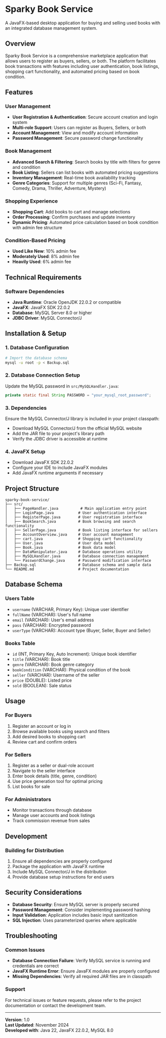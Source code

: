 # Sparky Book Service

A JavaFX-based desktop application for buying and selling used books with an integrated database management system.

## Overview

Sparky Book Service is a comprehensive marketplace application that allows users to register as buyers, sellers, or both. The platform facilitates book transactions with features including user authentication, book listings, shopping cart functionality, and automated pricing based on book condition.

## Features

### User Management
- **User Registration & Authentication**: Secure account creation and login system
- **Multi-role Support**: Users can register as Buyers, Sellers, or both
- **Account Management**: View and modify account information
- **Password Management**: Secure password change functionality

### Book Management
- **Advanced Search & Filtering**: Search books by title with filters for genre and condition
- **Book Listing**: Sellers can list books with automated pricing suggestions
- **Inventory Management**: Real-time book availability tracking
- **Genre Categories**: Support for multiple genres (Sci-Fi, Fantasy, Comedy, Drama, Thriller, Adventure, Mystery)

### Shopping Experience
- **Shopping Cart**: Add books to cart and manage selections
- **Order Processing**: Confirm purchases and update inventory
- **Dynamic Pricing**: Automated price calculation based on book condition with admin fee structure

### Condition-Based Pricing
- **Used Like New**: 10% admin fee
- **Moderately Used**: 8% admin fee  
- **Heavily Used**: 6% admin fee

## Technical Requirements

### Software Dependencies
- **Java Runtime**: Oracle OpenJDK 22.0.2 or compatible
- **JavaFX**: JavaFX SDK 22.0.2
- **Database**: MySQL Server 8.0 or higher
- **JDBC Driver**: MySQL Connector/J

## Installation & Setup

### 1. Database Configuration
```bash
# Import the database schema
mysql -u root -p < Backup.sql
```

### 2. Database Connection Setup
Update the MySQL password in `src/MySQLHandler.java`:
```java
private static final String PASSWORD = "your_mysql_root_password";
```

### 3. Dependencies
Ensure the MySQL Connector/J library is included in your project classpath:
- Download MySQL Connector/J from the official MySQL website
- Add the JAR file to your project's library path
- Verify the JDBC driver is accessible at runtime

### 4. JavaFX Setup
- Download JavaFX SDK 22.0.2
- Configure your IDE to include JavaFX modules
- Add JavaFX runtime arguments if necessary

## Project Structure

```
sparky-book-service/
├── src/
│   ├── PageHandler.java          # Main application entry point
│   ├── LoginPage.java           # User authentication interface
│   ├── RegisterPage.java        # User registration interface
│   ├── BookSearch.java          # Book browsing and search functionality
│   ├── SellerPage.java          # Book listing interface for sellers
│   ├── AccountOverview.java     # User account management
│   ├── cart.java                # Shopping cart functionality
│   ├── User.java                # User data model
│   ├── Book.java                # Book data model
│   ├── DataManipulator.java     # Database operations utility
│   ├── MySQLHandler.java        # Database connection management
│   └── PasswordChange.java      # Password modification interface
├── Backup.sql                   # Database schema and sample data
└── README.md                    # Project documentation
```

## Database Schema

### Users Table
- `username` (VARCHAR, Primary Key): Unique user identifier
- `fullName` (VARCHAR): User's full name
- `email` (VARCHAR): User's email address
- `pass` (VARCHAR): Encrypted password
- `userType` (VARCHAR): Account type (Buyer, Seller, Buyer and Seller)

### Books Table
- `id` (INT, Primary Key, Auto Increment): Unique book identifier
- `title` (VARCHAR): Book title
- `genre` (VARCHAR): Book genre category
- `bookCondition` (VARCHAR): Physical condition of the book
- `seller` (VARCHAR): Username of the seller
- `price` (DOUBLE): Listed price
- `sold` (BOOLEAN): Sale status

## Usage

### For Buyers
1. Register an account or log in
2. Browse available books using search and filters
3. Add desired books to shopping cart
4. Review cart and confirm orders

### For Sellers
1. Register as a seller or dual-role account
2. Navigate to the seller interface
3. Enter book details (title, genre, condition)
4. Use price generation tool for optimal pricing
5. List books for sale

### For Administrators
- Monitor transactions through database
- Manage user accounts and book listings
- Track commission revenue from sales

## Development

### Building for Distribution
1. Ensure all dependencies are properly configured
2. Package the application with JavaFX runtime
3. Include MySQL Connector/J in the distribution
4. Provide database setup instructions for end users

## Security Considerations

- **Database Security**: Ensure MySQL server is properly secured
- **Password Management**: Consider implementing password hashing
- **Input Validation**: Application includes basic input sanitization
- **SQL Injection**: Uses parameterized queries where applicable

## Troubleshooting

### Common Issues
- **Database Connection Failure**: Verify MySQL service is running and credentials are correct
- **JavaFX Runtime Error**: Ensure JavaFX modules are properly configured
- **Missing Dependencies**: Verify all required JAR files are in classpath

### Support
For technical issues or feature requests, please refer to the project documentation or contact the development team.

---

**Version**: 1.0  
**Last Updated**: November 2024  
**Developed with**: Java 22, JavaFX 22.0.2, MySQL 8.0
